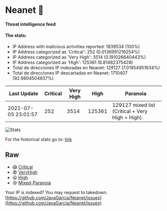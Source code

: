 # Neanet :hocho:
#### Threat intelligence feed
#### The stats:

- IP Address with malicious activities reported: 1839534 (100%)
- IP Address categorized as 'Critical':  252 (0.0136991216254%)
- IP Address categorized as 'Very High':  3514 (0.191026640443%)
- IP Address categorized as 'High':  125361 (6.81482375428)
- Total de direcciones IP indexadas en Neanet:  129127 (7.01954951634%)
- Total de direcciones IP descartadas en Neanet:  1710407 (92.9804504837%)

| Last Update | Critical | Very High | High | Paranoia |
| --- | --- | --- | --- | --- |
| 2021-07-05 23:01:57 | 252 | 3514 | 125361 | 129127 mixed list (Critical + Very High + High)|

![Stats](https://docs.google.com/spreadsheets/d/e/2PACX-1vSnaNMIXVabIpDJjufMlzH7poXnshF3mgd8Is1g9ytUEzVsP5my4Trn8f-xkoLLQ38xpL3HtmUexLo6/pubchart?oid=501124687&format=image)

For the historical stats go to: [link](/stats.csv)
## Raw
- :scream: [Critical](https://raw.githubusercontent.com/JavaGarcia/Neanet/master/blacklists/neanet_critical.txt)
- :fearful: [VeryHigh](https://raw.githubusercontent.com/JavaGarcia/Neanet/master/blacklists/neanet_veryHigh.txtt)
- :frowning: [High](https://raw.githubusercontent.com/JavaGarcia/Neanet/master/blacklists/neanet_high.txt)
- :dizzy_face: [Mixed-Paranoia](https://raw.githubusercontent.com/JavaGarcia/Neanet/master/blacklists/neanet_all.txt)


Your IP is indexed? You may request to takedown. [https://github.com/JavaGarcia/Neanet/issues](https://github.com/JavaGarcia/Neanet/issues)




















































































































































































































































































































































































































































































































































































































































































































































































































































































































































































































































































































































































































































































































































































































































































































































































































































































































































































































































































































































































































































































































































































































































































































































































































































































































































































































































































































































































































































































































































































































































































































































































































































































































































































































































































































































































































































































































































































































































































































































































































































































































































































































































































































































































































































































































































































































































































































































































































































































































































































































































































































































































































































































































































































































































































































































































































































































































































































































































































































































































































































































































































































































































































































































































































































































































































































































































































































































































































































































































































































































































































































































































































































































































































































































































































































































































































